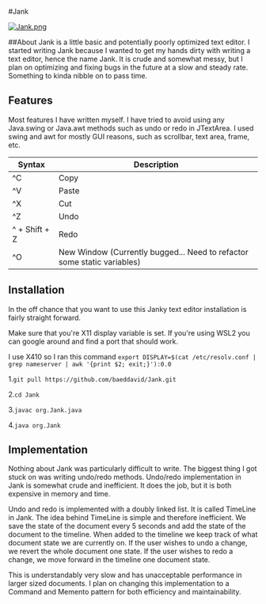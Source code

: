 #Jank

[![Jank.png](https://i.postimg.cc/tTdKhgk5/Jank.png)](https://postimg.cc/0MQXvPLM)

##About
Jank is a little basic and potentially poorly optimized text editor. I started writing Jank because I wanted to get my hands dirty
with writing a text editor, hence the name Jank. It is crude and somewhat messy, but I plan on optimizing and fixing bugs in the future at a slow and 
steady rate. Something to kinda nibble on to pass time. 

## Features
Most features I have written myself. I have tried to avoid using any Java.swing or Java.awt methods such as 
undo or redo in JTextArea. I used swing and awt for mostly GUI reasons, such as scrollbar, text area, frame, etc.

| Syntax      | Description |
| ----------- | ----------- |
| ^C    | Copy      |
| ^V | Paste |
| ^X | Cut |
| ^Z | Undo |
| ^ + Shift + Z | Redo |
| ^O | New Window (Currently bugged... Need to refactor some static variables) |

## Installation
In the off chance that you want to use this Janky text editor installation is fairly straight forward.

Make sure that you're X11 display variable is set. If you're using WSL2 you can google around and find a port that should work.

I use X410 so I ran this command ``export DISPLAY=$(cat /etc/resolv.conf | grep nameserver | awk '{print $2; exit;}'):0.0``

1.``git pull https://github.com/baeddavid/Jank.git``

2.``cd Jank``

3.``javac org.Jank.java``

4.``java org.Jank``

## Implementation 
Nothing about Jank was particularly difficult to write. The biggest thing I got stuck on was writing undo/redo methods.
Undo/redo implementation in Jank is somewhat crude and inefficient. It does the job, but it is both expensive in memory
and time. 

Undo and redo is implemented with a doubly linked list. It is called TimeLine in Jank. The idea behind TimeLine is simple and therefore inefficient.
We save the state of the document every 5 seconds and add the state of the document to the timeline. When added to the timeline
we keep track of what document state we are currently on. If the user wishes to undo a change, we revert the whole document one state.
If the user wishes to redo a change, we move forward in the timeline one document state.

This is understandably very slow and has unacceptable performance in larger sized documents.
I plan on changing this implementation to a Command and Memento pattern for both efficiency and maintainability. 